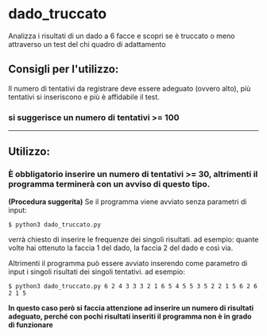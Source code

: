 # dado_truccato
Analizza i risultati di un dado a 6 facce e scopri se è truccato o meno attraverso un test del chi quadro di adattamento

## Consigli per l'utilizzo:
Il numero di tentativi da registrare deve essere adeguato (ovvero alto), più tentativi si inseriscono e più è affidabile il test.
### si suggerisce un numero di tentativi >= 100
***
## Utilizzo:

### È obbligatorio inserire un numero di tentativi >= 30, altrimenti il programma terminerà con un avviso di questo tipo.

**(Procedura suggerita)** Se il programma viene avviato senza parametri di input:
```
$ python3 dado_truccato.py 
```
verrà chiesto di inserire le frequenze dei singoli risultati.
ad esempio: quante volte hai ottenuto la faccia 1 del dado, la faccia 2 del dado e così via.

Altrimenti il programma può essere avviato inserendo come parametro di input i singoli risultati dei singoli tentativi.
ad esempio: 
```
$ python3 dado_truccato.py 6 2 4 3 3 3 2 1 6 5 4 5 5 3 5 2 2 1 5 6 2 6 2 1 5 
```
**In questo caso però si faccia attenzione ad inserire un numero di risultati adeguato, perché con pochi risultati inseriti il programma non è in grado di funzionare**
